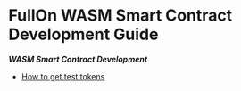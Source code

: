 # FullOn WASM Smart Contract Development Guide

***WASM Smart Contract Development***

* [How to get test tokens](./How_to_get_test_tokens.md)